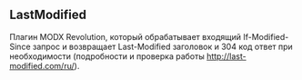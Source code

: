 ## LastModified

Плагин MODX Revolution, который обрабатывает входящий If-Modified-Since запрос и возвращает Last-Modified
заголовок и 304 код ответ при необходимости (подробности и проверка работы http://last-modified.com/ru/).